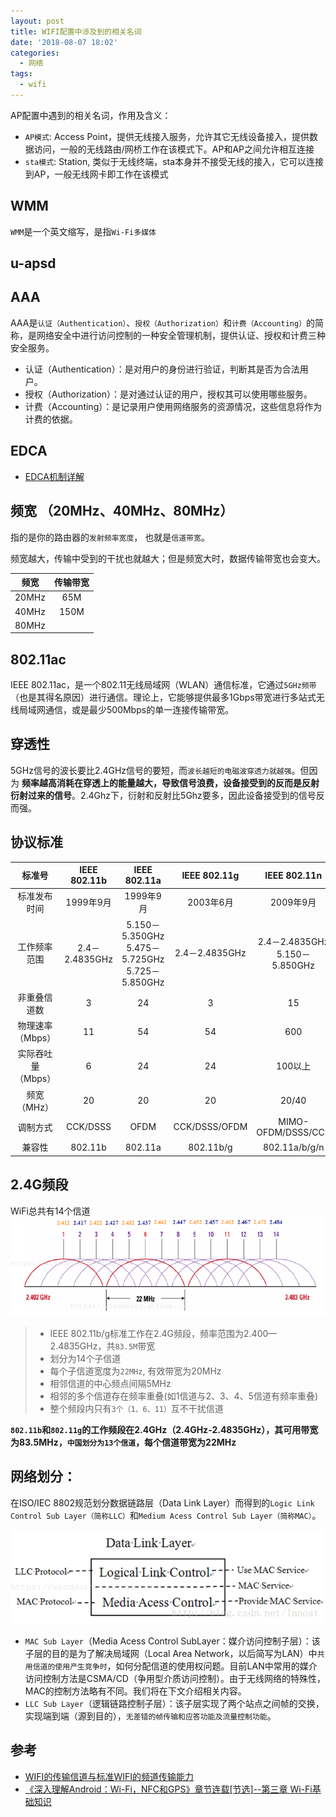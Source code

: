 ```yaml
---
layout: post
title: WIFI配置中涉及到的相关名词
date: '2018-08-07 18:02'
categories:
  - 网络
tags:
  - wifi
---
```


AP配置中遇到的相关名词，作用及含义：
<!--more-->

* `AP模式`: Access Point，提供无线接入服务，允许其它无线设备接入，提供数据访问，一般的无线路由/网桥工作在该模式下。AP和AP之间允许相互连接
* `sta模式`: Station, 类似于无线终端，sta本身并不接受无线的接入，它可以连接到AP，一般无线网卡即工作在该模式

## WMM

`WMM`是一个英文缩写，是指`Wi-Fi多媒体`


## u-apsd


## AAA

AAA是`认证（Authentication）`、`授权（Authorization）`和`计费（Accounting）`的简称，是网络安全中进行访问控制的一种安全管理机制，提供认证、授权和计费三种安全服务。

* 认证（Authentication）：是对用户的身份进行验证，判断其是否为合法用户。
* 授权（Authorization）：是对通过认证的用户，授权其可以使用哪些服务。
* 计费（Accounting）：是记录用户使用网络服务的资源情况，这些信息将作为计费的依据。

## EDCA

- [EDCA机制详解](https://blog.csdn.net/lin_shuqing/article/details/75099047)


## 频宽 （20MHz、40MHz、80MHz）

指的是你的路由器的`发射频率宽度`， 也就是`信道带宽`。

频宽越大，传输中受到的干扰也就越大；但是频宽大时，数据传输带宽也会变大。

| 频宽  | 传输带宽 |
|:-----:|:--------:|
| 20MHz |   65M    |
| 40MHz |   150M   |
| 80MHz |          |



## 802.11ac

IEEE 802.11ac，是一个802.11无线局域网（WLAN）通信标准，它通过`5GHz频带`（也是其得名原因）进行通信。理论上，它能够提供最多1Gbps带宽进行多站式无线局域网通信，或是最少500Mbps的单一连接传输带宽。

## 穿透性

5GHz信号的波长要比2.4GHz信号的要短，而`波长越短的电磁波穿透力就越强`。但因为 **频率越高消耗在穿透上的能量越大，导致信号浪费，设备接受到的反而是反射衍射过来的信号**。2.4Ghz下，衍射和反射比5Ghz要多，因此设备接受到的信号反而强。


## 协议标准

|       标准号       |  IEEE 802.11b  |                  IEEE 802.11a                   |  IEEE 802.11g  |          IEEE 802.11n          |
|:------------------:|:--------------:|:-----------------------------------------------:|:--------------:|:------------------------------:|
|    标准发布时间    |   1999年9月    |                    1999年9月                    |   2003年6月    |           2009年9月            |
|    工作频率范围    | 2.4－2.4835GHz | 5.150－5.350GHz 5.475－5.725GHz 5.725－5.850GHz | 2.4－2.4835GHz | 2.4－2.4835GHz 5.150－5.850GHz |
|    非重叠信道数    |       3        |                       24                        |       3        |               15               |
|  物理速率（Mbps）  |       11       |                       54                        |       54       |              600               |
| 实际吞吐量（Mbps） |       6        |                       24                        |       24       |            100以上             |
|    频宽（MHz）     |       20       |                       20                        |       20       |             20/40              |
|      调制方式      |    CCK/DSSS    |                      OFDM                       | CCK/DSSS/OFDM  |       MIMO-OFDM/DSSS/CCK       |
|       兼容性       |    802.11b     |                     802.11a                     |   802.11b/g    |         802.11a/b/g/n          |



## 2.4G频段

WiFi总共有14个信道
![net_wifi_sig_chl](/images/2018/08/net_wifi_sig_chl.png)

> - IEEE 802.11b/g标准工作在2.4G频段，频率范围为2.400—2.4835GHz，共`83.5M`带宽
> - 划分为14个子信道
> - 每个子信道宽度为`22MHz`, 有效带宽为20MHz
> - 相邻信道的中心频点间隔5MHz
> - 相邻的多个信道存在频率重叠(如1信道与2、3、4、5信道有频率重叠)
> - 整个频段内只有`3个（1、6、11）`互不干扰信道

**`802.11b`和`802.11g`的工作频段在2.4GHz（2.4GHz-2.4835GHz），其可用带宽为83.5MHz，`中国划分为13个信道`，每个信道带宽为22MHz**

## 网络划分：

在ISO/IEC 8802规范划分数据链路层（Data Link Layer）而得到的`Logic Link Control Sub Layer（简称LLC）`和`Medium Acess Control Sub Layer（简称MAC）`。

![net_80211_data_link_layer](/images/2018/08/net_80211_data_link_layer.png)

- `MAC Sub Layer`（Media Acess Control SubLayer：媒介访问控制子层）：该子层的目的是为了解决局域网（Local Area Network，以后简写为LAN）中`共用信道的使用产生竞争时`，如何分配信道的使用权问题。目前LAN中常用的媒介访问控制方法是CSMA/CD（争用型介质访问控制）。由于无线网络的特殊性，MAC的控制方法略有不同。我们将在下文介绍相关内容。
- `LLC Sub Layer`（逻辑链路控制子层）：该子层实现了两个站点之间帧的交换，实现端到端（源到目的），`无差错的帧传输和应答功能及流量控制功能`。

## 参考

- [WIFI的传输信道与标准WIFI的频道传输能力](https://blog.csdn.net/huguohu2006/article/details/52250119)
- [《深入理解Android：Wi-Fi，NFC和GPS》章节连载[节选]--第三章 Wi-Fi基础知识](https://blog.csdn.net/innost/article/details/20651445)
